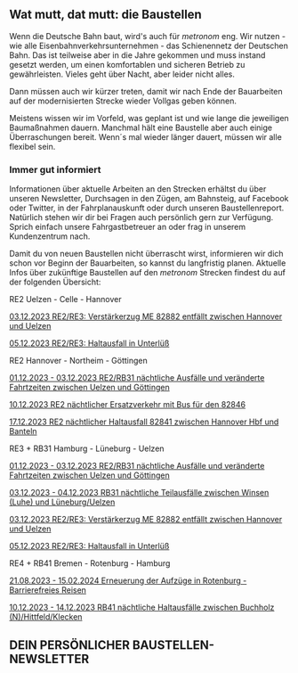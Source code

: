 Wat mutt, dat mutt: die Baustellen
----------

Wenn die Deutsche Bahn baut, wird's auch für *metronom* eng.
Wir nutzen - wie alle Eisenbahnverkehrsunternehmen - das Schienennetz der Deutschen Bahn. Das ist teilweise aber in die Jahre gekommen und muss instand gesetzt werden, um einen komfortablen und sicheren Betrieb zu gewährleisten. Vieles geht über Nacht, aber leider nicht alles.

Dann müssen auch wir kürzer treten, damit wir nach Ende der Bauarbeiten auf der modernisierten Strecke wieder Vollgas geben können.

Meistens wissen wir im Vorfeld, was geplant ist und wie lange die jeweiligen Baumaßnahmen dauern. Manchmal hält eine Baustelle aber auch einige Überraschungen bereit. Wenn´s mal wieder länger dauert, müssen wir alle flexibel sein.

### Immer gut informiert ###

Informationen über aktuelle Arbeiten an den Strecken erhältst du über unseren Newsletter, Durchsagen in den Zügen, am Bahnsteig, auf Facebook oder Twitter, in der Fahrplanauskunft oder durch unseren Baustellenreport. Natürlich stehen wir dir bei Fragen auch persönlich gern zur Verfügung. Sprich einfach unsere Fahrgastbetreuer an oder frag in unserem Kundenzentrum nach.

Damit du von neuen Baustellen nicht überrascht wirst, informieren wir dich schon vor Beginn der Bauarbeiten, so kannst du langfristig planen. Aktuelle Infos über zukünftige Baustellen auf den *metronom* Strecken findest du auf der folgenden Übersicht:

RE2 Uelzen - Celle - Hannover

[03.12.2023 RE2/RE3: Verstärkerzug ME 82882 entfällt zwischen Hannover und Uelzen](https://www.der-metronom.de/baustellen/re2-re3-verstaerkerzug-me-82882-entfaellt-zwischen-hannover-und-uelzen/)

[05.12.2023 RE2/RE3: Haltausfall in Unterlüß](https://www.der-metronom.de/baustellen/re2-re3-haltausfall-in-unterluess/)

RE2 Hannover - Northeim - Göttingen

[01.12.2023 - 03.12.2023 RE2/RB31 nächtliche Ausfälle und veränderte Fahrtzeiten zwischen Uelzen und Göttingen](https://www.der-metronom.de/baustellen/re2-rb31-naechtliche-ausfaelle-und-veraenderte-fahrtzeiten-zwischen-uelzen-und-goettingen/)

[10.12.2023 RE2 nächtlicher Ersatzverkehr mit Bus für den 82846](https://www.der-metronom.de/baustellen/re2-naechtlicher-ersatzverkehr-mit-bus-fuer-den-82846/)

[17.12.2023 RE2 nächtlicher Haltausfall 82841 zwischen Hannover Hbf und Banteln](https://www.der-metronom.de/baustellen/re2-naechtlicher-haltausfall-82841-zwischen-hannover-hbf-und-banteln/)

RE3 + RB31 Hamburg - Lüneburg - Uelzen

[01.12.2023 - 03.12.2023 RE2/RB31 nächtliche Ausfälle und veränderte Fahrtzeiten zwischen Uelzen und Göttingen](https://www.der-metronom.de/baustellen/re2-rb31-naechtliche-ausfaelle-und-veraenderte-fahrtzeiten-zwischen-uelzen-und-goettingen/)

[03.12.2023 - 04.12.2023 RB31 nächtliche Teilausfälle zwischen Winsen (Luhe) und Lüneburg/Uelzen](https://www.der-metronom.de/baustellen/rb31-naechtliche-teilausfaelle-zwischen-winsen-luhe-und-lueneburg-uelzen/)

[03.12.2023 RE2/RE3: Verstärkerzug ME 82882 entfällt zwischen Hannover und Uelzen](https://www.der-metronom.de/baustellen/re2-re3-verstaerkerzug-me-82882-entfaellt-zwischen-hannover-und-uelzen/)

[05.12.2023 RE2/RE3: Haltausfall in Unterlüß](https://www.der-metronom.de/baustellen/re2-re3-haltausfall-in-unterluess/)

RE4 + RB41 Bremen - Rotenburg - Hamburg

[21.08.2023 - 15.02.2024 Erneuerung der Aufzüge in Rotenburg - Barrierefreies Reisen](https://www.der-metronom.de/baustellen/erneuerung-der-aufzuege-in-rotenburg-barrierefreies-reisen/)

[10.12.2023 - 14.12.2023 RB41 nächtliche Haltausfälle zwischen Buchholz (N)/Hittfeld/Klecken](https://www.der-metronom.de/baustellen/rb41-naechtliche-haltausfaelle-zwischen-buchholz-n-hittfeld-klecken/)

DEIN PERSÖNLICHER BAUSTELLEN-NEWSLETTER
----------
